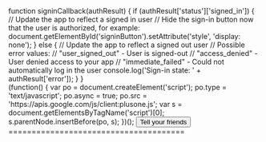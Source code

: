 <htlm>
<head>
  <title>Google+ JavaScript Quickstart</title>
  <script src="https://apis.google.com/js/client:platform.js" async defer></script>
  <span id="signinButton">
  <span
    class="g-signin"
    data-callback="signinCallback"
    data-clientid="CLIENT_ID"
    data-cookiepolicy="single_host_origin"
    data-requestvisibleactions="http://schema.org/AddAction"
    data-scope="https://www.googleapis.com/auth/plus.login">
  </span>
</span>
function signinCallback(authResult) {
  if (authResult['status']['signed_in']) {
    // Update the app to reflect a signed in user
    // Hide the sign-in button now that the user is authorized, for example:
    document.getElementById('signinButton').setAttribute('style', 'display: none');
  } else {
    // Update the app to reflect a signed out user
    // Possible error values:
    //   "user_signed_out" - User is signed-out
    //   "access_denied" - User denied access to your app
    //   "immediate_failed" - Could not automatically log in the user
    console.log('Sign-in state: ' + authResult['error']);
  }
}
<meta name="google-signin-attribute_name" content="your value" />
<meta name="google-signin-clientid" content="xxxxxxxxxxxxxx.apps.googleusercontent.com" />
<meta name="google-signin-cookiepolicy" content="single_host_origin" />
<meta name="google-signin-callback" content="signinCallback" />
<meta name="google-signin-requestvisibleactions" content="https://schema.org/AddAction" />
<meta name="google-signin-scope" content="https://www.googleapis.com/auth/plus.login" />
<div class="g-signin"
<script type="text/javascript">
  (function() {
   var po = document.createElement('script'); po.type = 'text/javascript'; po.async = true;
   po.src = 'https://apis.google.com/js/client:plusone.js';
   var s = document.getElementsByTagName('script')[0]; s.parentNode.insertBefore(po, s);
 })();
</script>
<!-- Coloca la etiqueta donde quieras que se muestre el botón -->
<button
  class="g-interactivepost"
  data-contenturl="https://plus.google.com/pages/"
  data-contentdeeplinkid="/pages"
  data-clientid="xxxxx.apps.googleusercontent.com"
  data-cookiepolicy="single_host_origin"
  data-prefilltext="Engage your users today, create a Google+ page for your business."
  data-calltoactionlabel="CREATE"
  data-calltoactionurl="http://plus.google.com/pages/create"
  data-calltoactiondeeplinkid="/pages/create">
  Tell your friends
</button>
======================================

